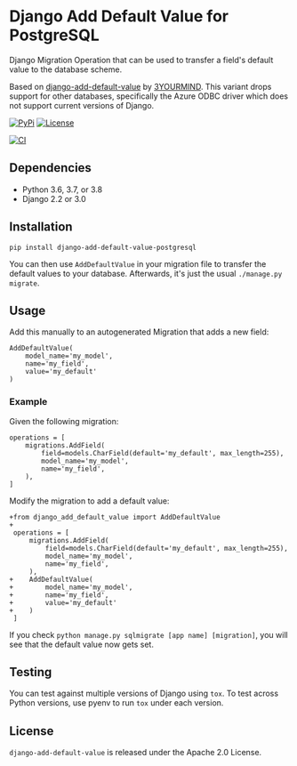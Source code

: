 Django Add Default Value for PostgreSQL
=======================================

Django Migration Operation that can be used to transfer a field's default value
to the database scheme.

Based on [django-add-default-value](https://github.com/3YOURMIND/django-add-default-value/) by [3YOURMIND](https://github.com/3YOURMIND). This variant drops support for other databases, specifically the Azure ODBC driver which does not support current versions of Django.



[![PyPi](https://img.shields.io/pypi/v/django-add-default-value-postgresql.svg?branch=master)](https://pypi.python.org/pypi/django-add-default-value-postgresql/)
[![License](https://img.shields.io/github/license/3yourmind/django-add-default-value.svg)](./LICENSE)

[![CI](https://github.com/Mariana-Tek/django-add-default-value-postgresql/workflows/Python%20package/badge.svg)](https://github.com/Mariana-Tek/django-add-default-value-postgresql/actions?query=workflow%3A%22Python+package%22)




Dependencies
------------

* Python 3.6, 3.7, or 3.8
* Django 2.2 or 3.0




Installation
------------
`pip install django-add-default-value-postgresql`

You can then use ``AddDefaultValue`` in your migration file to transfer the default
values to your database. Afterwards, it's just the usual ``./manage.py migrate``.

Usage
-----

Add this manually to an autogenerated Migration that adds a new field:

    AddDefaultValue(
        model_name='my_model',
        name='my_field',
        value='my_default'
    )


### Example

Given the following migration:

    operations = [
        migrations.AddField(
            field=models.CharField(default='my_default', max_length=255),
            model_name='my_model',
            name='my_field',
        ),
    ]

Modify the migration to add a default value:


    +from django_add_default_value import AddDefaultValue
    +
     operations = [
         migrations.AddField(
             field=models.CharField(default='my_default', max_length=255),
             model_name='my_model',
             name='my_field',
         ),
    +    AddDefaultValue(
    +        model_name='my_model',
    +        name='my_field',
    +        value='my_default'
    +    )
     ]

If you check ``python manage.py sqlmigrate [app name] [migration]``,
you will see that the default value now gets set.



## Testing

You can test against multiple versions of Django using `tox`. To test across Python versions, use pyenv to run `tox` under each version.



License
-------

``django-add-default-value`` is released under the Apache 2.0 License.


